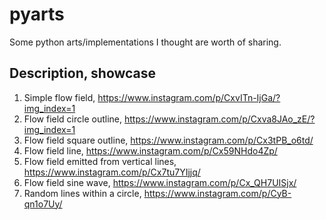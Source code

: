 # pyarts
Some python arts/implementations I thought are worth of sharing.

## Description, showcase
1. Simple flow field, https://www.instagram.com/p/CxvITn-IjGa/?img_index=1
2. Flow field circle outline, https://www.instagram.com/p/Cxva8JAo_zE/?img_index=1
3. Flow field square outline, https://www.instagram.com/p/Cx3tPB_o6td/
4. Flow field line, https://www.instagram.com/p/Cx59NHdo4Zp/
5. Flow field emitted from vertical lines, https://www.instagram.com/p/Cx7tu7YIjjq/
6. Flow field sine wave, https://www.instagram.com/p/Cx_QH7UISjx/
7. Random lines within a circle, https://www.instagram.com/p/CyB-qn1o7Uy/
